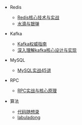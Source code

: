* Redis
  * [Redis核心技术与实战](/./Redis/极客/Redis核心技术与实战/Redis核心技术目录.md)
  * [水滴与银弹](/./Redis/水滴与银弹/水滴与银弹目录.md)
* Kafka
  * [Kafka权威指南](/kafka/读书笔记/《kafka权威指南》/kafka权威指南目录.md)
  * [深入理解kafka核心设计与实现](/kafka/读书笔记/《深入理解Kafka核心设计与实践原理》/深入理解kafka目录.md)
* MySQL
  - [MySQL实战45讲](/MySQL/MySQL实战45讲/MySQL实战45讲目录.md)
* RPC

  - [RPC实战与核心原理](/RPC/极客/《RPC实战与核心原理》/RPC实战目录.md)
* 算法

  - [代码随想录](/algorithm/代码随想录/代码随想录目录.md)
  - [labuladong](/algorithm/labuladong/labuladong目录.md)


